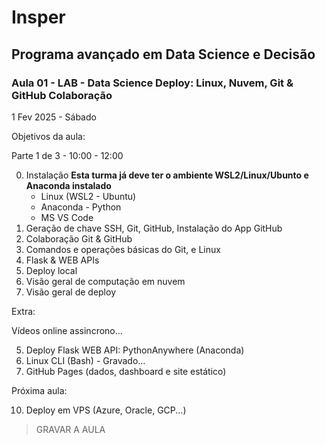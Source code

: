 # Insper

## Programa avançado em Data Science e Decisão

### Aula 01 - LAB - Data Science Deploy: Linux, Nuvem, Git & GitHub Colaboração

1 Fev 2025 - Sábado

Objetivos da aula:

Parte 1 de 3 - 10:00 - 12:00

0. Instalação
    **Esta turma já deve ter o ambiente WSL2/Linux/Ubunto e Anaconda instalado**
    - Linux (WSL2 - Ubuntu) 
    - Anaconda - Python
    - MS VS Code
1. Geração de chave SSH, Git, GitHub, Instalação do App GitHub
2. Colaboração Git & GitHub
3. Comandos e operações básicas do Git, e Linux
4. Flask & WEB APIs
5. Deploy local
7. Visão geral de computação em nuvem
8. Visão geral de deploy

Extra:

Vídeos online assincrono...

5. Deploy Flask WEB API: PythonAnywhere (Anaconda)
6. Linux CLI (Bash) - Gravado...
9. GitHub Pages (dados, dashboard e site estático)

Próxima aula:

10. Deploy em VPS (Azure, Oracle, GCP...)
     
> GRAVAR A AULA
